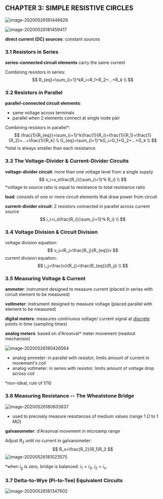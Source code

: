 ## CHAPTER 3: SIMPLE RESISTIVE CIRCLES

![image-20200526181448826](C:\Users\Kaycee\AppData\Roaming\Typora\typora-user-images\image-20200526181448826.png)

![image-20200526181459417](C:\Users\Kaycee\AppData\Roaming\Typora\typora-user-images\image-20200526181459417.png)

**direct current (DC) sources**: constant sources

### 3.1 Resistors in Series

**series-connected circuit elements** carry the same current

Combining resistors in series:
$$
R_{eq}=\sum_{i=1}^kR_i=R_1+R_2+...+R_k \\
$$

### 3.2 Resistors in Parallel

**parallel-connected circuit elements**:

- same voltage across terminals
- parallel when 2 elements connect at single node pair

Combining resistors in parallel*:
$$
\frac{1}{R_{eq}}=\sum_{i=1}^k\frac{1}{R_i}=\frac{1}{R_1}+\frac{1}{R_2}+...+\frac{1}{R_k} \\
G_{eq}=\sum_{i=1}^kG_i=G_1+G_2+...+G_k \\
$$
*total is always smaller than each resistance

### 3.3 The Voltage-Divider & Current-Divider Circuits

**voltage-divider circuit**: more than one voltage level from a single supply
$$
v_i=v_s\frac{R_i}{\sum_{i=1}^k R_i} \\
$$
*voltage to source ratio is equal to resistance to total resistance ratio

**load**: consists of one or more circuit elements that draw power from circuit

**current-divider circuit**: 2 resistors connected in parallel across current source
$$
i_i=i_s\frac{R_i}{\sum_{i=1}^k R_i} \\
$$

### 3.4 Voltage Division & Circuit Division

voltage division equation:
$$
v_j=iR_j=\frac{R_j}{R_{eq}}v
$$
current division equation:
$$
i_j=\frac{v}{R_j}=\frac{R_{eq}}{R_j}i \\
$$

### 3.5 Measuring Voltage & Current

**ammeter**: instrument designed to measure current (placed in series with circuit element to be measured)

**voltmeter**: instrument designed to measure voltage (placed parallel with element to be measured)

**digital meters**: measures continuous voltage/ current signal at <u>discrete</u> points in time (sampling times)

**analog meters**: based on d'Arsonval* meter movement (readout mechanism)

![image-20200526180426564](C:\Users\Kaycee\AppData\Roaming\Typora\typora-user-images\image-20200526180426564.png)

- analog ammeter: in parallel with resistor; limits amount of current in movement's coil
- analog voltmeter: in series with resistor; limits amount of voltage drop across coil

*non-ideal; rule of 1/10

### 3.6 Measuring Resistance -- The Wheatstone Bridge

![image-20200526180603637](C:\Users\Kaycee\AppData\Roaming\Typora\typora-user-images\image-20200526180603637.png)

- used to precisely measure resistances of medium values (range 1 $\Omega$ to 1 M$\Omega$)

**galvanometer**: d'Arsonval movement in microamp range

Adjust $R_3$ until no current in galvanometer:
$$
R_x=\frac{R_2}{R_1}R_3
$$
![image-20200526181023575](C:\Users\Kaycee\AppData\Roaming\Typora\typora-user-images\image-20200526181023575.png)

*when $i_g$ is zero, bridge is balanced: $i_1=i_3$, $i_2=i_x$.

### 3.7 Delta-to-Wye (Pi-to-Tee) Equivalent Circuits

![image-20200526181347602](C:\Users\Kaycee\AppData\Roaming\Typora\typora-user-images\image-20200526181347602.png)

